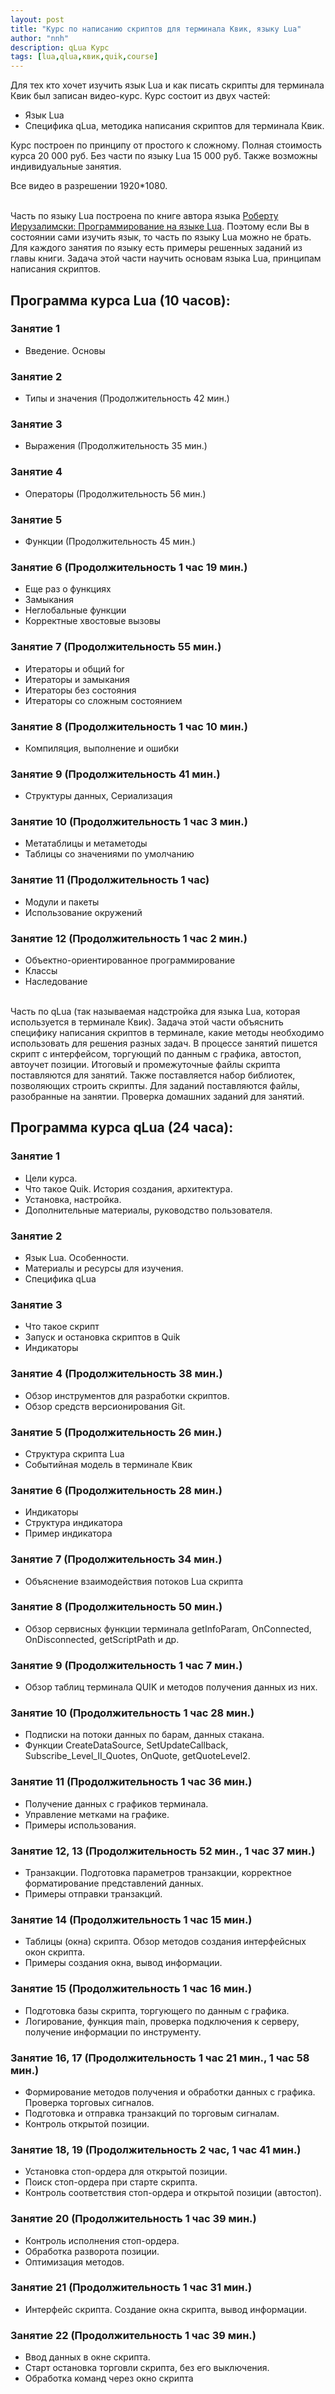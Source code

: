 ```yaml
---
layout: post
title: "Курс по написанию скриптов для терминала Квик, языку Lua"
author: "nnh"
description: qLua Курс
tags: [lua,qlua,квик,quik,course]
---
```


Для тех кто хочет изучить язык Lua и как писать скрипты для терминала Квик был записан видео-курс.
Курс состоит из двух частей:
- Язык Lua
- Специфика qLua, методика написания скриптов для терминала Квик.

Курс построен по принципу от простого к сложному.
Полная стоимость курса 20 000 руб. Без части по языку Lua 15 000 руб. Также возможны индивидуальные занятия.

Все видео в разрешении 1920*1080.
<br><br>

Часть по языку Lua построена по книге автора языка [Роберту Иерузалимски: Программирование на языке Lua](https://www.labirint.ru/books/433606/). Поэтому если Вы в состоянии сами изучить язык, то часть по языку Lua можно не брать.
Для каждого занятия по языку есть примеры решенных заданий из главы книги. Задача этой части научить основам языка Lua, принципам написания скриптов.


## Программа курса Lua (10 часов):

### Занятие 1
- Введение. Основы

### Занятие 2
- Типы и значения (Продолжительность 42 мин.)

### Занятие 3
- Выражения (Продолжительность 35 мин.)

### Занятие 4
- Операторы (Продолжительность 56 мин.)

### Занятие 5
- Функции (Продолжительность 45 мин.)

### Занятие 6  (Продолжительность 1 час 19 мин.)
- Еще раз о функциях
- Замыкания
- Неглобальные функции
- Корректные хвостовые вызовы

### Занятие 7  (Продолжительность 55 мин.)
- Итераторы и общий for
- Итераторы и замыкания
- Итераторы без состояния
- Итераторы со сложным состоянием

### Занятие 8 (Продолжительность 1 час 10 мин.)
- Компиляция, выполнение и ошибки

### Занятие 9 (Продолжительность 41 мин.)
- Структуры данных, Сериализация

### Занятие 10 (Продолжительность 1 час 3 мин.)
- Метатаблицы и метаметоды
- Таблицы со значениями по умолчанию

### Занятие 11 (Продолжительность 1 час)
- Модули и пакеты
- Использование окружений

### Занятие 12 (Продолжительность 1 час 2 мин.)
- Объектно-ориентированное программирование
- Классы
- Наследование
<br><br>

Часть по qLua (так называемая надстройка для языка Lua, которая используется в терминале Квик). Задача этой части объяснить специфику написания скриптов в терминале, какие методы необходимо использовать для решения разных задач.
В процессе занятий пишется скрипт с интерфейсом, торгующий по данным с графика, автостоп, автоучет позиции. Итоговый и промежуточные файлы скрипта поставляются для занятий.
Также поставляется набор библиотек, позволяющих строить скрипты. Для заданий поставляются файлы, разобранные на занятии. Проверка домашних заданий для занятий.

## Программа курса qLua (24 часа):

### Занятие 1
- Цели курса.
- Что такое Quik. История создания, архитектура.
- Установка, настройка.
- Дополнительные материалы, руководство пользователя.

### Занятие 2
- Язык Lua. Особенности.
- Материалы и ресурсы для изучения.
- Специфика qLua

### Занятие 3
- Что такое скрипт
- Запуск и остановка скриптов в Quik
- Индикаторы

### Занятие 4 (Продолжительность 38 мин.)
- Обзор инструментов для разработки скриптов.
- Обзор средств версионирования Git.

### Занятие 5 (Продолжительность 26 мин.)
- Структура скрипта Lua
- Событийная модель в терминале Квик

### Занятие 6 (Продолжительность 28 мин.)
- Индикаторы
- Структура индикатора
- Пример индикатора

### Занятие 7 (Продолжительность 34 мин.)
- Объяснение взаимодействия потоков Lua скрипта

### Занятие 8 (Продолжительность 50 мин.)
- Обзор сервисных функции терминала getInfoParam, OnConnected, OnDisconnected, getScriptPath и др.

### Занятие 9 (Продолжительность 1 час 7 мин.)
- Обзор таблиц терминала QUIK и методов получения данных из них.

### Занятие 10 (Продолжительность 1 час 28 мин.)
- Подписки на потоки данных по барам, данных стакана.
- Функции CreateDataSource, SetUpdateCallback, Subscribe_Level_II_Quotes, OnQuote, getQuoteLevel2.

### Занятие 11 (Продолжительность 1 час 36 мин.)
- Получение данных с графиков терминала.
- Управление метками на графике.
- Примеры использования.

### Занятие 12, 13 (Продолжительность 52 мин., 1 час 37 мин.)
- Транзакции. Подготовка параметров транзакции, корректное форматирование
представлений данных.
- Примеры отправки транзакций.

### Занятие 14 (Продолжительность 1 час 15 мин.)
- Таблицы (окна) скрипта. Обзор методов создания интерфейсных окон скрипта.
- Примеры создания окна, вывод информации.

### Занятие 15 (Продолжительность 1 час 16 мин.)
- Подготовка базы скрипта, торгующего по данным с графика.
- Логирование, функция main, проверка подключения к серверу, получение
информации по инструменту.

### Занятие 16, 17 (Продолжительность 1 час 21 мин., 1 час 58 мин.)
- Формирование методов получения и обработки данных с графика. Проверка торговых
сигналов.
- Подготовка и отправка транзакций по торговым сигналам.
- Контроль открытой позиции.

### Занятие 18, 19 (Продолжительность 2 час, 1 час 41 мин.)
- Установка стоп-ордера для открытой позиции.
- Поиск стоп-ордера при старте скрипта.
- Контроль соответствия стоп-ордера и открытой позиции (автостоп).

### Занятие 20 (Продолжительность 1 час 39 мин.)
- Контроль исполнения стоп-ордера.
- Обработка разворота позиции.
- Оптимизация методов.

### Занятие 21 (Продолжительность 1 час 31 мин.)
- Интерфейс скрипта. Создание окна скрипта, вывод информации.

### Занятие 22 (Продолжительность 1 час 39 мин.)
- Ввод данных в окне скрипта.
- Старт остановка торговли скрипта, без его выключения.
- Обработка команд через окно скрипта